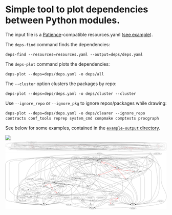 Simple tool to plot dependencies between Python modules.
=================================================


The input file is a [Patience][patience]-compatible resources.yaml ([see example][example-resources]).

The ``deps-find`` command finds the dependencies:

    deps-find --resources=resources.yaml --output=deps/deps.yaml

The ``deps-plot`` command plots the dependencies:


    deps-plot --deps=deps/deps.yaml -o deps/all

The ``--cluster`` option clusters the packages by repo:

    deps-plot --deps=deps/deps.yaml -o deps/cluster --cluster

Use ``--ignore_repo`` or ``--ignore_pkg`` to ignore repos/packages while drawing:

    deps-plot --deps=deps/deps.yaml -o deps/clearer --ignore_repo contracts conf_tools reprep system_cmd compmake comptests procgraph

See below for some examples, contained in the [``example-output`` directory][example-output].

[patience]: https://github.com/AndreaCensi/patience
[example-output]: example-output/
[example-resources]: https://github.com/AndreaCensi/env_fault/blob/master/resources.yaml


<a href='example-output/all.png'><img src='example-output/all.png'/></a>
<a href='example-output/cluster.png'><img src='example-output/cluster.png'/></a>
<a href='example-output/clearer.png'><img src='example-output/clearer.png'/></a>